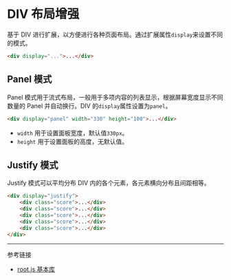 # DIV 布局增强

基于 DIV 进行扩展，以方便进行各种页面布局。通过扩展属性`display`来设置不同的模式。

```html
<div display="...">...</div>
```

## Panel 模式

Panel 模式用于流式布局，一般用于多项内容的列表显示，根据屏幕宽度显示不同数量的 Panel 并自动换行。DIV 的`display`属性设置为`panel`。

```html
<div display="panel" width="330" height="100">...</div>
```

* `width` 用于设置面板宽度，默认值`330px`。
* `height` 用于设置面板的高度，无默认值。

## Justify 模式

Justify 模式可以平均分布 DIV 内的各个元素，各元素横向分布且间距相等。 

```html
<div display="justify">
    <div class="score">...</div>
    <div class="score">...</div>
    <div class="score">...</div>
    <div class="score">...</div>
    <div class="score">...</div>
</div>
```

---
参考链接

* [root.js 基本库](/root.js/root.md)